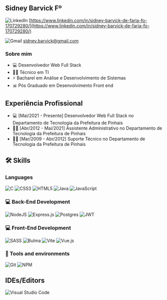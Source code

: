## Sidney Barvick Fº
![LinkedIn](https://img.shields.io/badge/linkedin-%230077B5.svg?style=for-the-badge&logo=linkedin&logoColor=white) 
[https://www.linkedin.com/in/sidney-barvick-de-faria-fo-170729280/](https://www.linkedin.com/in/sidney-barvick-de-faria-fo-170729280/)

![Gmail](https://img.shields.io/badge/Gmail-D14836?style=for-the-badge&logo=gmail&logoColor=white)
[sidney.barvick@gmail.com](sidney.barvick@gmail.com)  


### Sobre mim
- 💻  Desenvolvedor Web Full Stack
- 👨‍🏫  Técnico em TI 
- ⚡  Bacharel em Análise e Desenvolvimento de Sistemas
- 📊  Pós Graduado em Desenvolvimento Front end

## Experiência Profissional
- 💻  [Mai/2021 - Presente] Desenvolvedor Web Full Stack no Departamento de Tecnologia da Prefeitura de Pinhais
- 👨‍🏫  [Abr/2012 - Mai/2021] Assistente Administrativo no Departamento de Tecnologia da Prefeitura de Pinhais
- 👨‍🏫  [Mar/2009 - Abr/2012] Suporte Técnico no Departamento de Tecnologia da Prefeitura de Pinhais

## 🛠️ Skills

### Languages
![C](https://img.shields.io/badge/c-%2300599C.svg?style=for-the-badge&logo=c&logoColor=white) ![CSS3](https://img.shields.io/badge/css3-%231572B6.svg?style=for-the-badge&logo=css3&logoColor=white) ![HTML5](https://img.shields.io/badge/html5-%23E34F26.svg?style=for-the-badge&logo=html5&logoColor=white) ![Java](https://img.shields.io/badge/java-%23ED8B00.svg?style=for-the-badge&logo=openjdk&logoColor=white) ![JavaScript](https://img.shields.io/badge/javascript-%23323330.svg?style=for-the-badge&logo=javascript&logoColor=%23F7DF1E)

### 💻 Back-End Development
![NodeJS](https://img.shields.io/badge/node.js-6DA55F?style=for-the-badge&logo=node.js&logoColor=white) ![Express.js](https://img.shields.io/badge/express.js-%23404d59.svg?style=for-the-badge&logo=express&logoColor=%2361DAFB) ![Postgres](https://img.shields.io/badge/postgres-%23316192.svg?style=for-the-badge&logo=postgresql&logoColor=white)
![JWT](https://img.shields.io/badge/JWT-black?style=for-the-badge&logo=JSON%20web%20tokens)

### 💻 Front-End Development
![SASS](https://img.shields.io/badge/SASS-hotpink.svg?style=for-the-badge&logo=SASS&logoColor=white) ![Bulma](https://img.shields.io/badge/bulma-00D0B1?style=for-the-badge&logo=bulma&logoColor=white)
![Vite](https://img.shields.io/badge/vite-%23646CFF.svg?style=for-the-badge&logo=vite&logoColor=white) ![Vue.js](https://img.shields.io/badge/vuejs-%2335495e.svg?style=for-the-badge&logo=vuedotjs&logoColor=%234FC08D)

### 🔧 Tools and environments
![Git](https://img.shields.io/badge/git-%23F05033.svg?style=for-the-badge&logo=git&logoColor=white) ![NPM](https://img.shields.io/badge/NPM-%23CB3837.svg?style=for-the-badge&logo=npm&logoColor=white)

## IDEs/Editors
![Visual Studio Code](https://img.shields.io/badge/Visual%20Studio%20Code-0078d7.svg?style=for-the-badge&logo=visual-studio-code&logoColor=white)





